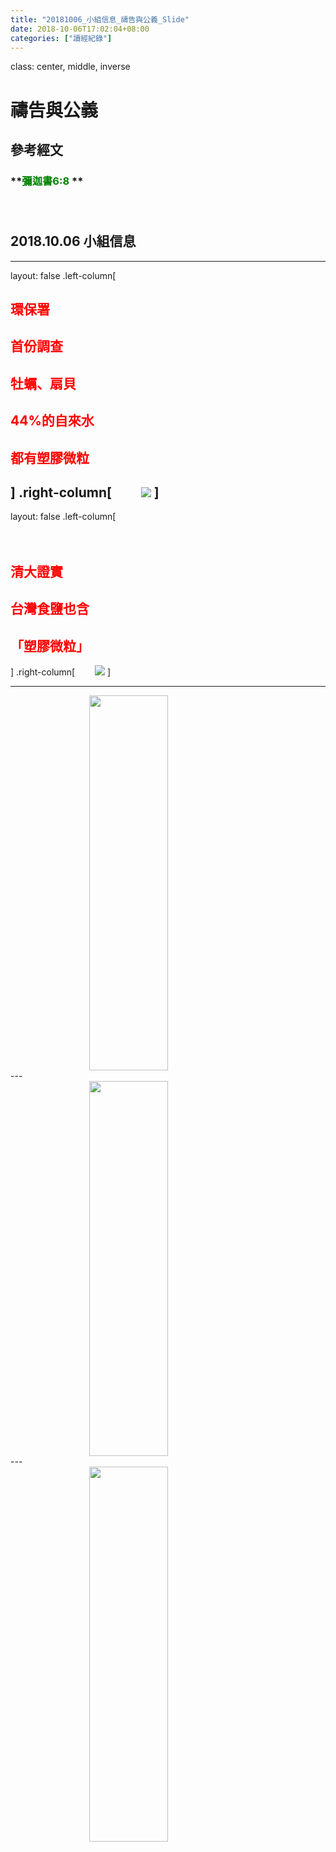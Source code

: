 ```yaml
---
title: "20181006_小組信息_禱告與公義_Slide"
date: 2018-10-06T17:02:04+08:00
categories: ["讀經紀錄"]
---
```


class: center, middle, inverse
# **禱告與公義**  
## 參考經文  
### **<span style="color:green">彌迦書6:8</span>  **  <br/><br/><br/>  
## 2018.10.06 小組信息  
---
layout: false
.left-column[
  <br/>
  ## **<span style="color:red"><span size="5">環保署</span></span>**
  ## **<span style="color:red"><span size="5">首份調查</span></span>**
  ## **<span style="color:red"><span size="5">牡蠣、扇貝</span></span>**
  ## **<span style="color:red"><span size="5">44%的自來水</span></span>**
  ## **<span style="color:red"><span size="5">都有塑膠微粒</span></span>**
]
.right-column[
  &emsp;&emsp;<img src="https://image1.thenewslens.com/2018/9/hm7d9r3w0hl7dvttgedf87qj32y1p5.jpg"/>
]
---
layout: false
.left-column[
  <br/><br/><br/>
  ## **<span style="color:red"><span size="5">清大證實</span></span>**
  ## **<span style="color:red"><span size="5">台灣食鹽也含</span></span>**
  ## **<span style="color:red"><span size="5">「塑膠微粒」</span></span>**
]
.right-column[
  &emsp;&emsp;<img src="https://s.yimg.com/ny/api/res/1.2/DQo2BB__od5zj1K_f.2ZSw--~A/YXBwaWQ9aGlnaGxhbmRlcjtzbT0xO3c9NTEwO2g9Mjg3/http://media.zenfs.com/zh-Hant-TW/homerun/setn.com.tw/1e742eb6ac7f65af9e49889676cb2be0"/>
]

---
<img src="https://www.medpartner.club/wp-content/uploads/2018/10/%E5%A1%91%E8%86%A0%E5%BE%AE%E7%B2%92_%E7%8F%BE%E6%B3%81.png" height="600px" style="display: block;margin-left: auto;margin-right: auto;width: 50%;"/>
---
<img src="https://www.medpartner.club/wp-content/uploads/2018/10/%E5%A1%91%E8%86%A0%E5%BE%AE%E7%B2%92_%E6%98%AF%E4%BB%80%E9%BA%BC.png" height="600px" style="display: block;margin-left: auto;margin-right: auto;width: 50%;"/>
---
<img src="https://www.medpartner.club/wp-content/uploads/2018/10/%E5%A1%91%E8%86%A0%E5%BE%AE%E7%B2%92_%E5%A6%82%E4%BD%95%E9%81%BF%E5%85%8D-800x856.png" height="600px" style="display: block;margin-left: auto;margin-right: auto;width: 50%;"/>